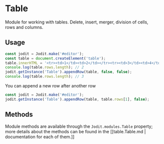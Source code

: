 # Table

Module for working with tables. Delete, insert, merger, division of cells,
rows and columns.

## Usage

```js
const jodit = Jodit.make('#editor');
const table = document.createElement('table');
table.innerHTML = '<tr><td>1</td><td>2</td></tr><tr><td>3</td><td>4</td></tr>';
console.log(table.rows.length); // 2
jodit.getInstance('Table').appendRow(table, false, false);
console.log(table.rows.length); // 3
```

You can append a new row after another row

```js
const jodit = Jodit.make('#editor');
jodit.getInstance('Table').appendRow(table, table.rows[1], false);
```

## Methods

Module methods are available through the `Jodit.modules.Table` property;
more details about the methods can be found in the [[table.Table.md | documentation for each of them.]]
